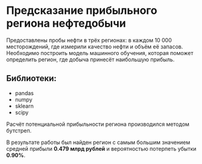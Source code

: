# Предсказание прибыльного региона нефтедобычи
Предоставлены пробы нефти в трёх регионах: в каждом 10 000 месторождений, где измерили качество нефти и объём её запасов. 
Необходимо построить модель машинного обучения, которая поможет определить регион, где добыча принесёт наибольшую прибыль.

## Библиотеки:
- pandas
- numpy
- sklearn
- scipy

Расчёт потенциальной прибыльности региона производился методом бутстреп.

В результате работы был найден регион с самым большим значением средней прибыли **0.479 млрд рублей** и  вероятностью потерпеть убытки **0.90%**.

